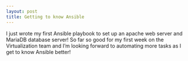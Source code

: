 ```yaml
---
layout: post
title: Getting to know Ansible
---
```


I just wrote my first Ansible playbook to set up an apache web server and MariaDB database server! So far so good for my first week on the Virtualization team and I’m looking forward to automating more tasks as I get to know Ansible better!

<amp-img width="698" height="400" layout="responsive" src="/assets/images/ansible.jpg"></amp-img>
